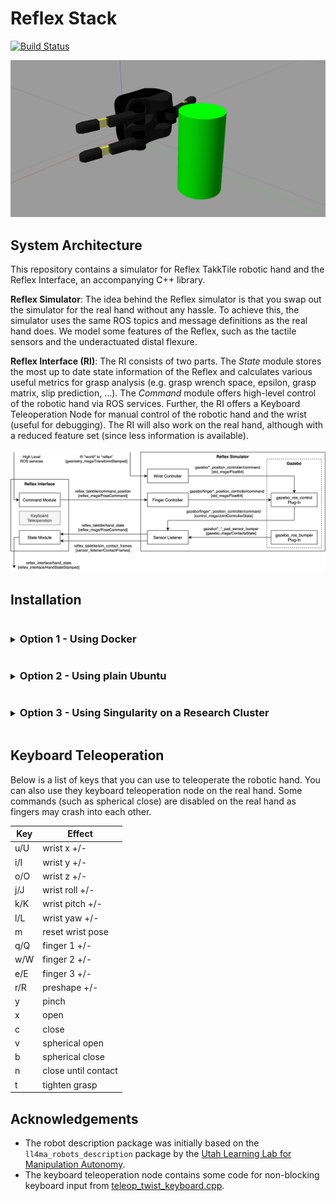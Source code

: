 # Reflex Stack

[![Build Status](https://travis-ci.com/axkoenig/reflex_stack.svg?token=KeJradpJgXCJqZfQ8pwB&branch=main)](https://travis-ci.com/axkoenig/reflex_stack)

<img src="docs/screenshot.png"/>

## System Architecture 
This repository contains a simulator for Reflex TakkTile robotic hand and the Reflex Interface, an accompanying C++ library. 

**Reflex Simulator**: The idea behind the Reflex simulator is that you swap out the simulator for the real hand without any hassle. To achieve this, the simulator uses the same ROS topics and message definitions as the real hand does. We model some features of the Reflex, such as the tactile sensors and the underactuated distal flexure. 

**Reflex Interface (RI)**: The RI consists of two parts. The *State* module stores the most up to date state information of the Reflex and calculates various useful metrics for grasp analysis (e.g. grasp wrench space, epsilon, grasp matrix, slip prediction, ...). The *Command* module offers high-level control of the robotic hand via ROS services. Further, the RI offers a Keyboard Teleoperation Node for manual control of the robotic hand and the wrist (useful for debugging). The RI will also work on the real hand, although with a reduced feature set (since less information is available).

<img src="docs/system_design.png"/>

## Installation

<style> 
summary h3{ display: inline-block; }
</style>

<details>
<summary><h3>Option 1 - Using Docker</h3></summary>

**(1) Clone**: 

Clone this repo along with its submodules. 

```bash 
git clone --recursive git@github.com:axkoenig/reflex_stack.git
cd reflex_stack
```

**(2) Build the Container**: 

If you simply want to try this software out you can directly skip to step (3), which will download the pre-built image from Dockerhub. However, if you want to modify or extend this software you must build it yourself with the included Dockerfile (this may take a while as it builds Gazebo from source ...).

```bash 
docker build -t axkoenig/reflex_stack .
```

**(3) Run the Container** 

Run the container and shell into it to check if everything works. The first command will download the pre-build container from Dockerhub if Docker finds no local container named reflex_stack.
```bash
docker run --name sim -it --rm axkoenig/reflex_stack    # in terminal 1: start simulation container
docker exec -it sim bash -l                             # in terminal 2: shell into container
rostopic echo /reflex_interface/hand_state              # in terminal 2: print out reflex hand state
```

Side-note: If you want to run multiple simulations on one computer just make sure that no ports overlap. You can specifiy the ports like this.  
```bash
# first simulation 
docker run --env ROS_MASTER_URI=http://localhost:11311 --env GAZEBO_MASTER_URI=http://localhost:11321 --name sim_1 -it --rm axkoenig/reflex_stack
# second simulation 
docker run --env ROS_MASTER_URI=http://localhost:11312 --env GAZEBO_MASTER_URI=http://localhost:11322 --name sim_2 -it --rm axkoenig/reflex_stack
```

**(4) Visualize Simulation**

If you want to work with the Gazebo GUI follow these steps and you can view it in your browser. Kill any running containers from step (3). 
```bash
docker-compose up          # in the reflex_stack directory
localhost:8080/vnc.html    # type this in your browser 
```
<img src="docs/docker.png"/>

Note that if you have gzclient installed locally you can follow [this](https://registry.hub.docker.com/_/gazebo) tutorial and check [this](https://www.youtube.com/watch?v=P__phnA57LM) video (which will probably give you a smoother rendering). If you are running the container on Ubuntu check out [this](http://wiki.ros.org/docker/Tutorials/Hardware%20Acceleration) tutorial for hardware acceleration. 

**(5) Interact with Simulation**

If you want to teleoperate the robotic hand you can fire up the keyboard teleoperation node in a separate terminal. 

```bash
docker exec -it sim bash -l
rosrun reflex_interface finger_teleop_node
```

**(6) What next?**

There you have it! But where to go next? If you want to write custom controllers you can write a new ROS node that subscribes to `reflex_takktile/hand_state` and publishes to `reflex_takktile/command_position`. You could also integrate this new node into the Docker network by adding it to the `docker-compose.yml` file.
</details>

<details>
<summary><h3>Option 2 - Using plain Ubuntu</h3></summary>

<summary></summary>

0. Disclaimer: the below steps assume you have a fresh installation of Ubuntu 20.04.
1. Install ROS Noetic by following [these](http://wiki.ros.org/noetic/Installation/Ubuntu) steps.
2. Clone this repository into a new catkin workspace.
```bash 
# Init new catkin workspace
mkdir ~/catkin_ws/src -p
cd ~/catkin_ws/src
catkin_init_workspace
# Clone this repository with its submodules
git clone --recursive https://github.com/axkoenig/reflex_stack.git
```
3. The Reflex Stack was built and tested using Gazebo 11 and DART 6. To run Gazebo with the DART physics engine, you must build Gazebo from source. Running the shell script does this for you. 
```bash 
cd ~/catkin_ws/src/reflex_stack/shell
sudo ./install_gazebo_dart.sh
```
4. Now that you have all the required dependencies you can install the Reflex Stack. 
```bash 
# Build Reflex Stack 
cd ~/catkin_ws
catkin_make
# Source workspace and add to your bashrc
source ~/catkin_ws/devel/setup.bash
echo "source ~/catkin_ws/devel/setup.bash" >> ~/.bashrc
```
5. Check if everything works by firing up the simulation in a new terminal.
```bash 
roslaunch description reflex.launch run_keyboard_teleop_nodes:=true
```
</details>

<details>
<summary><h3>Option 3 - Using Singularity on a Research Cluster</h3></summary>

**Running Reflex Stack on a Research Cluster**

You may want to run the Reflex Stack on a cluster to spawn multiple simulations at once. Most research clusters use Singularity on their systems instead of Docker. You can find an in-depth user guide on Singularity [here](https://sylabs.io/guides/3.7/user-guide/). Luckily, [Singularity is tightly integrated with Docker](https://sylabs.io/guides/3.7/user-guide/singularity_and_docker.html). Hence, the easiest way to run the Reflex Stack through Singularity on a cluster is by using its publicly available Docker image. 

```bash 
# login to your cluster
ssh username@hostname 
# start an interactive slurm session (singularity is usually not available on the login nodes)
salloc -n 1 -c 4 -N 1 --mem 16000 -t 0-04:00 --partition serial_requeue
# run simulation (reflex_stack will be downloaded the first time you run this)
singularity run docker://axkoenig/reflex_stack
```

You should see the simulation running now. If you want to interface with the simulation and run your custom controllers this is my usual workflow. 
```bash 
# (1) start an instance of the simulation 
screen
singularity run docker://axkoenig/reflex_stack
# press Ctrl+a, d on keyboard to detach and leave simulation running
# (2) interface with the simulation
singularity exec docker://axkoenig/reflex_stack bash
source ${CATKIN_WS}/devel/setup.bash
rostopic echo /reflex_takktile/hand_state # you can run your custom ROS code here
```

**Modifying Reflex Stack and run it on a Research Cluster**

You may want to modify the Reflex Stack and run your custom version of it on your cluster. Usually you don't have `sudo` permissions on research clusters, so you'll need to build the image with your modified Reflex Stack on your local machine and then push it to your cluster (`sudo` rights are required to run the `singularity build` command). You have three options: (1) You build a new Docker image from your modified code (like explained above), upload it to Dockerhub and then pull it to the cluster. (2) You locally build a Singularity image from your modified code, upload it to the cluster and run it directly. (3) You can build a Singularity image that only runs ROS and Gazebo (without the Reflex Simulator or RI), push that to the cluster, and once you shell into the image, you can build your modified code with `catkin_make` on the research cluster as usual. Usually options (1) or (2) are fine. I recommend option (3) if you need to update your code frequently, because for option (1) and (2) you will also need to build Gazebo every time which takes a long time.

Here are some instructions for the option (3). 
```bash 
# build your gazebo_ros image on your local machine (this doesn't contain the reflex stack!) 
sudo singularity build gazebo_ros.img gazebo_ros.recipe

# after building your gazebo_ros image, push it to cluster
sudo sftp usename@hostname
put -r gazebo_ros.img

# login to cluster
ssh username@hostname
# start interactive session to get singularity support
salloc -n 1 -c 4 -N 1 --mem 16000 -t 0-04:00 --partition serial_requeue
## A) BUILD REFLEX STACK (YOU ONLY NEED TO DO THIS ONCE)
# create an output directory and shell into our gazebo_ros image 
mkdir output
singularity shell --bind ./output/:/output gazebo_ros.img
# create new catkin workspace
CATKIN_WS=~/catkin_ws
mkdir ${CATKIN_WS}/src -p && cd ${CATKIN_WS}/src
. /opt/ros/noetic/setup.bash && catkin_init_workspace
# clone reflex_stack into src directory 
git clone --recursive https://github.com/axkoenig/reflex_stack.git
# build reflex_stack
cd ${CATKIN_WS} && catkin_make
## B) RUN REFLEX_STACK
source ${CATKIN_WS}/devel/setup.bash
roslaunch description reflex.launch gui:=false
```
</details>

## Keyboard Teleoperation

Below is a list of keys that you can use to teleoperate the robotic hand. You can also use they keyboard teleoperation node on the real hand. Some commands (such as spherical close) are disabled on the real hand as fingers may crash into each other.

| Key | Effect              |
|-----|---------------------|
| u/U | wrist x +/-         |
| i/I | wrist y +/-         |
| o/O | wrist z +/-         |
| j/J | wrist roll +/-      |
| k/K | wrist pitch +/-     |
| l/L | wrist yaw +/-       |
| m   | reset wrist pose    |
| q/Q | finger 1 +/-        |
| w/W | finger 2 +/-        |
| e/E | finger 3 +/-        |
| r/R | preshape +/-        |
| y   | pinch               |
| x   | open                |
| c   | close               |
| v   | spherical open      |
| b   | spherical close     |
| n   | close until contact |
| t   | tighten grasp       |

## Acknowledgements

- The robot description package was initially based on the ```ll4ma_robots_description``` package by the [Utah Learning Lab for Manipulation Autonomy](https://bitbucket.org/robot-learning/ll4ma_robots_description/src/main/).
- The keyboard teleoperation node contains some code for non-blocking keyboard input from [teleop_twist_keyboard.cpp](https://github.com/methylDragon/teleop_twist_keyboard_cpp/blob/master/src/teleop_twist_keyboard.cpp). 